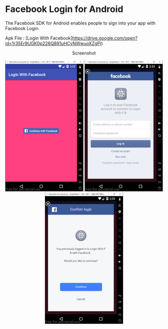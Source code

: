 # Facebook Login for Android 
The Facebook SDK for Android enables people to sign into your app with Facebook Login.



Apk File : [Login With Facebook]https://drive.google.com/open?id=1r35Er9UGK0p226Q891uHCyNWwuoXZgPj)

<p align="center">
Screenshot
</p>
<p align="center">
  <img src="app/sampledata/a.png" width="250"/>
  <img src="app/sampledata/b.png" width="250"/>
  <img src="app/sampledata/c.png" width="250"/>
</p>
